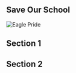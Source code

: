 ## Save Our School

![Eagle Pride](https://whittier.dpsk12.org/wp-content/uploads/sites/152/Whittier_Eagle_Horizontal_Web.jpg)

## Section 1

## Section 2

